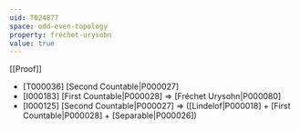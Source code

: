 ```yaml
---
uid: T024877
space: odd-even-topology
property: fréchet-urysohn
value: true
---
```

[[Proof]]

* [T000036] [Second Countable|P000027]
* [I000183] [First Countable|P000028] => [Fréchet Urysohn|P000080]
* [I000125] [Second Countable|P000027] => ([Lindelof|P000018] + [First Countable|P000028] + [Separable|P000026])

